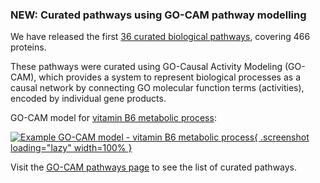 ### NEW: Curated pathways using GO-CAM pathway modelling
<!-- pombase_flags: frontpage -->
<!-- newsfeed_thumbnail: pombase-logo-32x32px.png -->

We have released the first [36 curated biological pathways](/gocams),
covering 466 proteins.

These pathways were curated using GO-Causal Activity Modeling
(GO-CAM), which provides a system to represent biological processes as
a causal network by connecting GO molecular function terms
(activities), encoded by individual gene products.

GO-CAM model for [vitamin B6 metabolic process](/gocam/pombase-view/docs/66c7d41500001171):

[![Example GO-CAM model - vitamin B6 metabolic process](assets/newsfeed/go-cam_vitamin_B6_metabolic_process.png){ .screenshot loading="lazy" width=100% }](assets/newsfeed/go-cam_vitamin_B6_metabolic_process.png)

Visit the [GO-CAM pathways page](/gocams)
to see the list of curated pathways.
